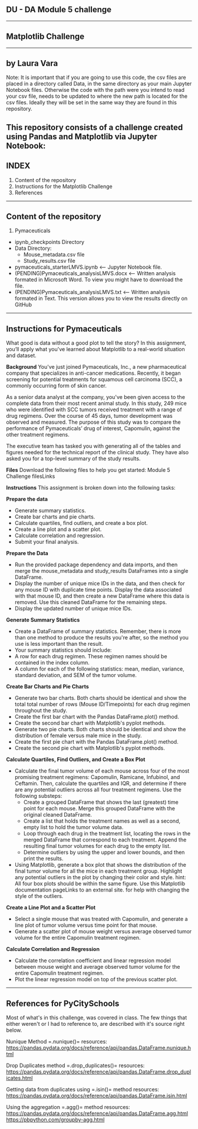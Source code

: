 DU - DA Module 5 challenge
--------------------------------
--------------------------------
Matplotlib Challenge
--------------------------------
--------------------------------
by Laura Vara
--------------------------------
Note: It is important that if you are going to use this code, the csv files
are placed in a directory called Data, in the same directory as your
main Jupyter Notebook files. Otherwise the code with the path were you intend to read 
your csv file, needs to be updated to where the new path is located for the
csv files. Ideally they will be set in the same way they are found in this repository.

This repository consists of a challenge created using Pandas and Matplotlib via Jupyter Notebook:
---------------------------------
INDEX
---------------------------------
1. Content of the repository
2. Instructions for the Matplotlib Challenge
3. References

---------------------------------
Content of the repository
---------------------------------
1. Pymaceuticals
- ipynb_checkpoints Directory
- Data Directory:
    - Mouse_metadata.csv file
    - Study_results.csv file
- pymaceuticals_starterLMVS.ipynb          <-- Jupyter Notebook file. 
- (PENDING)Pymaceuticals_analysisLMVS.docx <-- Written analysis formated in Microsoft Word. To view you might have to download the file.
- (PENDING)Pymaceuticals_analysisLMVS.txt  <-- Written analysis formated in Text. This version allows you to view the results directly on GitHub

----------------------------------
Instructions for Pymaceuticals
----------------------------------
What good is data without a good plot to tell the story?
In this assignment, you’ll apply what you've learned about Matplotlib to a real-world situation and dataset.

**Background**
You've just joined Pymaceuticals, Inc., a new pharmaceutical company that specializes in anti-cancer medications. Recently, it began screening for potential treatments for squamous cell carcinoma (SCC), a commonly occurring form of skin cancer.

As a senior data analyst at the company, you've been given access to the complete data from their most recent animal study. In this study, 249 mice who were identified with SCC tumors received treatment with a range of drug regimens. Over the course of 45 days, tumor development was observed and measured. The purpose of this study was to compare the performance of Pymaceuticals’ drug of interest, Capomulin, against the other treatment regimens.

The executive team has tasked you with generating all of the tables and figures needed for the technical report of the clinical study. They have also asked you for a top-level summary of the study results.

**Files**
Download the following files to help you get started:
Module 5 Challenge filesLinks 

**Instructions**
This assignment is broken down into the following tasks:

**Prepare the data**
- Generate summary statistics.
- Create bar charts and pie charts.
- Calculate quartiles, find outliers, and create a box plot.
- Create a line plot and a scatter plot.
- Calculate correlation and regression.
- Submit your final analysis.

**Prepare the Data**
- Run the provided package dependency and data imports, and then merge the mouse_metadata and study_results DataFrames into a single DataFrame.
- Display the number of unique mice IDs in the data, and then check for any mouse ID with duplicate time points. Display the data associated with that mouse ID, and then create a new DataFrame where this data is removed. Use this cleaned DataFrame for the remaining steps.
- Display the updated number of unique mice IDs.

**Generate Summary Statistics**
- Create a DataFrame of summary statistics. Remember, there is more than one method to produce the results you're after, so the method you use is less important than the result.
- Your summary statistics should include:
- A row for each drug regimen. These regimen names should be contained in the index column.
- A column for each of the following statistics: mean, median, variance, standard deviation, and SEM of the tumor volume.

**Create Bar Charts and Pie Charts**
- Generate two bar charts. Both charts should be identical and show the total total number of rows (Mouse ID/Timepoints) for each drug regimen throughout the study.
- Create the first bar chart with the Pandas DataFrame.plot() method.
- Create the second bar chart with Matplotlib's pyplot methods.
- Generate two pie charts. Both charts should be identical and show the distribution of female versus male mice in the study.
- Create the first pie chart with the Pandas DataFrame.plot() method.
- Create the second pie chart with Matplotlib's pyplot methods.

**Calculate Quartiles, Find Outliers, and Create a Box Plot**
- Calculate the final tumor volume of each mouse across four of the most promising treatment regimens: Capomulin, Ramicane, Infubinol, and Ceftamin. Then, calculate the quartiles and IQR, and determine if there are any potential outliers across all four treatment regimens. Use the following substeps:
  - Create a grouped DataFrame that shows the last (greatest) time point for each mouse. Merge this grouped DataFrame with the original cleaned DataFrame.
  - Create a list that holds the treatment names as well as a second, empty list to hold the tumor volume data.
  - Loop through each drug in the treatment list, locating the rows in the merged DataFrame that correspond to each treatment. Append the resulting final tumor volumes for each drug to the empty list.
  - Determine outliers by using the upper and lower bounds, and then print the results.
- Using Matplotlib, generate a box plot that shows the distribution of the final tumor volume for all the mice in each treatment group. Highlight any potential outliers in the plot by changing their color and style.
hint: All four box plots should be within the same figure. Use this Matplotlib documentation pageLinks to an external site. for help with changing the style of the outliers.

**Create a Line Plot and a Scatter Plot**
- Select a single mouse that was treated with Capomulin, and generate a line plot of tumor volume versus time point for that mouse.
- Generate a scatter plot of mouse weight versus average observed tumor volume for the entire Capomulin treatment regimen.

**Calculate Correlation and Regression**
- Calculate the correlation coefficient and linear regression model between mouse weight and average observed tumor volume for the entire Capomulin treatment regimen.
- Plot the linear regression model on top of the previous scatter plot.

------------------------------------
References for PyCitySchools
------------------------------------
Most of what's in this challenge, was covered in class.
The few things that either weren't or I had to reference to, are described
with it's source right below.

Nunique Method =.nunique()=  resources:
https://pandas.pydata.org/docs/reference/api/pandas.DataFrame.nunique.html 

Drop Duplicates method =.drop_duplicates()=  resources:
https://pandas.pydata.org/docs/reference/api/pandas.DataFrame.drop_duplicates.html 

Getting data from duplicates using =.isin()= method resources:
https://pandas.pydata.org/docs/reference/api/pandas.DataFrame.isin.html

Using the aggregation =.agg()= method resources:
https://pandas.pydata.org/docs/reference/api/pandas.DataFrame.agg.html
https://pbpython.com/groupby-agg.html
